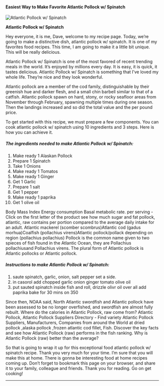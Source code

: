             

#### Easiest Way to Make Favorite Atlantic Pollock w/ Spinatch

![Atlantic Pollock w/ Spinatch](https://img-global.cpcdn.com/recipes/4754644702068736/751x532cq70/atlantic-pollock-w-spinatch-recipe-main-photo.jpg)

**Atlantic Pollock w/ Spinatch**

Hey everyone, it is me, Dave, welcome to my recipe page. Today, we’re going to make a distinctive dish, atlantic pollock w/ spinatch. It is one of my favorites food recipes. This time, I am going to make it a little bit unique. This will be really delicious.

Atlantic Pollock w/ Spinatch is one of the most favored of recent trending meals in the world. It’s enjoyed by millions every day. It is easy, it is quick, it tastes delicious. Atlantic Pollock w/ Spinatch is something that I’ve loved my whole life. They’re nice and they look wonderful.

Atlantic pollock are a member of the cod family, distinguishable by their greenish hue and darker flesh, and a small chin barbell similar to that of a catfish. Atlantic pollock spawn on hard, stony, or rocky seafloor areas from November through February, spawning multiple times during one season. Then the landings increased and so did the total value and the per pound price.

To get started with this recipe, we must prepare a few components. You can cook atlantic pollock w/ spinatch using 10 ingredients and 3 steps. Here is how you can achieve it.

##### The ingredients needed to make Atlantic Pollock w/ Spinatch:

1.  Make ready 1 Alaskan Pollock
2.  Prepare 1 Spinatch
3.  Take 1 Onions
4.  Make ready 1 Tomatos
5.  Make ready 1 Ginger
6.  Get 1 Garlic
7.  Prepare 1 salt
8.  Get 1 pepper
9.  Make ready 1 paprika
10.  Get 1 olive oil

Body Mass Index Energy consumption Basal metabolic rate. per serving - Click on the first letter of the product see how much sugar and fat pollock, atlantic, raw contains per portion compared to the average daily intake for an adult. Atlantic mackerel (scomber scombrus)Atlantic cod (gadus morhua)Coalfish (pollachius virens)Atlantic pollock/pollack depending on region (pollachius pollachius) Pollock is the common name given to two spieces of fish found in the Atlantic Ocean, they are Pollachius pollachiusand Pollachius virens. The plural form of Atlantic pollock is Atlantic pollocks or Atlantic pollock.

##### Instructions to make Atlantic Pollock w/ Spinatch:

1.  saute spinatch, garlic, onion, salt pepper set a side.
2.  in casorol add chopped garlic onion ginger tomato olive oil
3.  put sauted spinatch inside fish and roll, drizzle olivr oil over all add paprika bake for 30 mins on 350

Since then, NOAA said, North Atlantic swordfish and Atlantic pollock have been assessed to be no longer overfished, and swordfish are almost fully rebuilt. Where do the calories in Atlantic Pollock, raw come from? Atlantic Pollock, Atlantic Pollock Suppliers Directory - Find variety Atlantic Pollock Suppliers, Manufacturers, Companies from around the World at dried pollock ,alaska pollock ,frozen atlantic cod fillet, Fish. Discover the key facts and see how Atlantic Pollock (raw) performs in the fish ranking. Why is Atlantic Pollock (raw) better than the average?

So that is going to wrap it up for this exceptional food atlantic pollock w/ spinatch recipe. Thank you very much for your time. I’m sure that you will make this at home. There is gonna be interesting food at home recipes coming up. Don’t forget to bookmark this page on your browser, and share it to your family, colleague and friends. Thank you for reading. Go on get cooking!

* * *